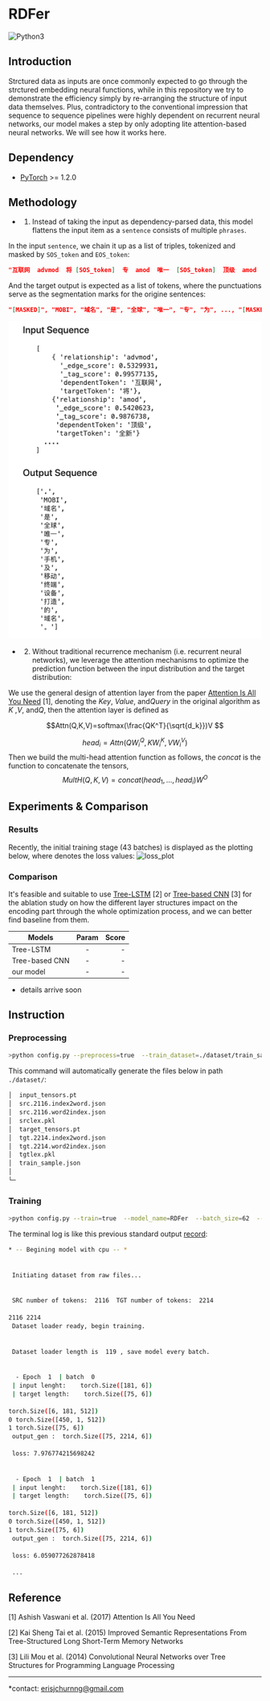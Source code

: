 <!-- Stuart -->

# RDFer

![Python3](https://img.shields.io/badge/Python-3-blue.svg?style=flat)

## Introduction

Strctured data as inputs are once commonly expected to go through the strctured embedding neural functions, while in this repository we try to demonstrate the efficiency simply by re-arranging the structure of input data themselves. Plus, contradictory to the conventional impression that sequence to sequence pipelines were highly dependent on recurrent neural networks, our model makes a step by only adopting lite attention-based neural networks. We will see how it works here.

## Dependency

- [PyTorch](https://github.com/pytorch/pytorch) >=  1.2.0

## Methodology

* 1. Instead of taking the input as dependency-parsed data, this model flattens the input item as a `sentence` consists of multiple `phrases`. 

In the input `sentence`, we chain it up as a list of triples, tokenized and masked by `SOS_token` and `EOS_token`:

```json
"互联网  advmod  将 [SOS_token]  专  amod  唯一  [SOS_token]  顶级  amod  全新 [SOS_token]  ...  为  top  专  [EOS_token]"
```

And the target output is expected as a list of tokens, where the punctuations serve as the segmentation marks for the origine sentences:

```json
"[MASKED]", "MOBI", "域名", "是", "全球", "唯一", "专", "为", ..., "[MASKED]", "是", "为", "ICANN", "批准", "的", "全新", "国际", "顶级", "域名", "[MASKED]", "其", "致力", "于", "将", ..., "移动设备", "上", "[MASKED]"
```

![dataset](./dataset.png)

* 2. Without traditional recurrence mechanism (i.e. recurrent neural networks), we leverage the attention mechanisms to optimize the prediction function between the input distribution and the target distribution:

We use the general design of attention layer from the paper [Attention Is All You Need](https://arxiv.org/abs/1706.03762) [1], denoting the $Key$, $Value$, and$Query$ in the original algorithm 
as $K$ ,$V$, and$Q$, then the attention layer is defined as 

$$Attn(Q,K,V)=softmax(\frac{QK^T}{\sqrt{d_k}})V $$

$$ head_i=Attn(QW_i^Q,KW_i^K,VW_i^V)$$
Then we build the multi-head attention function as follows, the $concat$ is the function to concatenate the tensors,
$$MultH(Q,K,V)=concat(head_1,...,head_i)W^O$$


## Experiments & Comparison

### Results

Recently, the initial training stage (43 batches) is displayed as the plotting below, where denotes the loss values:
![loss_plot](./dataset/model/RDFer/2020_03_25_13_07_03.png)

### Comparison 

It's feasible and suitable to use [Tree-LSTM](https://arxiv.org/abs/1503.00075) [2] or [Tree-based CNN](https://arxiv.org/abs/1409.5718) [3] for the ablation study on how the different layer structures impact on the encoding part through the whole optimization process, and we can better find baseline from them.

| Models   |      Param      |  Score |
|----------|:-------------:|------:|
| Tree-LSTM |  - | - |
| Tree-based CNN |    -   |   - |
| our model | - |    - |
* details arrive soon


## Instruction 

### Preprocessing

```bash
>python config.py --preprocess=true  --train_dataset=./dataset/train_sample.json  --save_dataset=./dataset/train_sample.pt
```

This command will automatically generate the files below in path `./dataset/`:

```bash
│  input_tensors.pt
│  src.2116.index2word.json
│  src.2116.word2index.json
│  srclex.pkl
│  target_tensors.pt
│  tgt.2214.index2word.json
│  tgt.2214.word2index.json
│  tgtlex.pkl
│  train_sample.json
│
└─ 
```

### Training

```bash
>python config.py --train=true  --model_name=RDFer  --batch_size=62  --num_iter=100  --learning_rate=0.01  
```

The terminal log is like this previous standard output [record](./log.txt):

```bash
* -- Begining model with cpu -- *


 Initiating dataset from raw files... 


 SRC number of tokens:  2116  TGT number of tokens:  2214  

2116 2214
 Dataset loader ready, begin training. 


 Dataset loader length is  119 , save model every batch. 


  - Epoch  1  | batch  0 
 | input lenght:    torch.Size([181, 6]) 
 | target length:    torch.Size([75, 6])  

torch.Size([6, 181, 512])
0 torch.Size([450, 1, 512])
1 torch.Size([75, 6])
 output_gen :  torch.Size([75, 2214, 6])  

 loss: 7.976774215698242


  - Epoch  1  | batch  1 
 | input lenght:    torch.Size([181, 6]) 
 | target length:    torch.Size([75, 6])  

torch.Size([6, 181, 512])
0 torch.Size([450, 1, 512])
1 torch.Size([75, 6])
 output_gen :  torch.Size([75, 2214, 6])  

 loss: 6.059077262878418

 ...
```

## Reference 

[1] Ashish Vaswani et al. (2017) Attention Is All You Need 

[2] Kai Sheng Tai et al. (2015) Improved Semantic Representations From Tree-Structured Long Short-Term Memory Networks

[3] Lili Mou et al. (2014) Convolutional Neural Networks over Tree Structures for Programming Language Processing 

---------------------------

 *contact: erisjchurnng@gmail.com 
